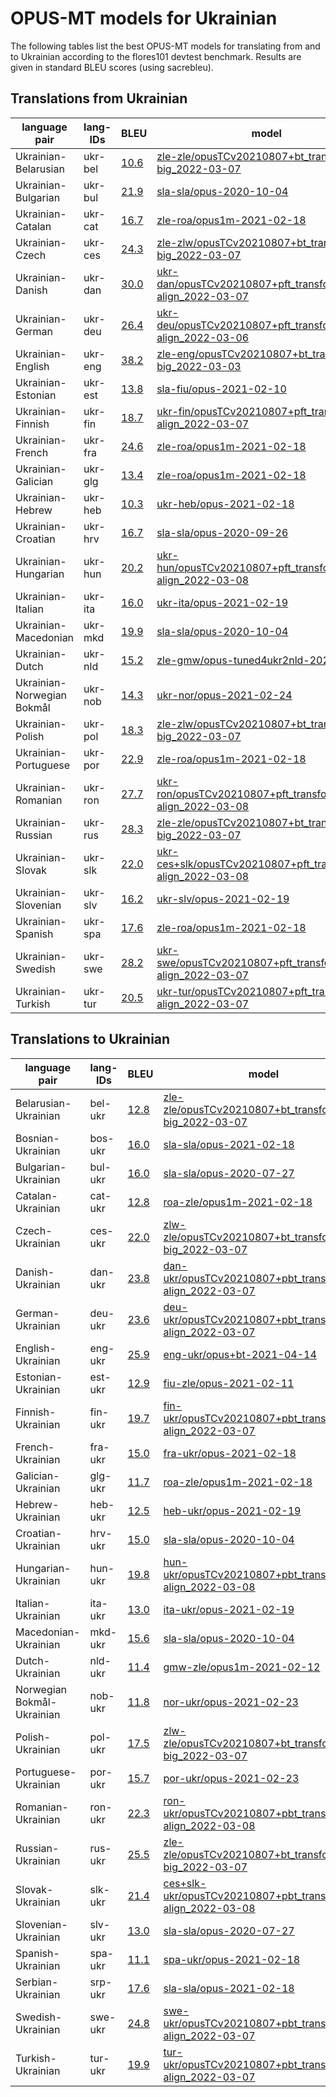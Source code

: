 # OPUS-MT models for Ukrainian

The following tables list the best OPUS-MT models for translating from and to Ukrainian according to the flores101 devtest benchmark. Results are given in standard BLEU scores (using sacrebleu).

## Translations from Ukrainian

| language pair | lang-IDs | BLEU | model |
|---------------|----------|------|-------|
| Ukrainian-Belarusian | ukr-bel | [10.6](https://github.com/Helsinki-NLP/OPUS-MT-train/blob/puhti/scores/ukr-bel/flores101-devtest/bleu-scores.txt) | [zle-zle/opusTCv20210807+bt_transformer-big_2022-03-07](https://object.pouta.csc.fi/Tatoeba-MT-models/zle-zle/opusTCv20210807+bt_transformer-big_2022-03-07.zip) |
| Ukrainian-Bulgarian | ukr-bul | [21.9](https://github.com/Helsinki-NLP/OPUS-MT-train/blob/puhti/scores/ukr-bul/flores101-devtest/bleu-scores.txt) | [sla-sla/opus-2020-10-04](https://object.pouta.csc.fi/Tatoeba-MT-models/sla-sla/opus-2020-10-04.zip) |
| Ukrainian-Catalan | ukr-cat | [16.7](https://github.com/Helsinki-NLP/OPUS-MT-train/blob/puhti/scores/ukr-cat/flores101-devtest/bleu-scores.txt) | [zle-roa/opus1m-2021-02-18](https://object.pouta.csc.fi/Tatoeba-MT-models/zle-roa/opus1m-2021-02-18.zip) |
| Ukrainian-Czech | ukr-ces | [24.3](https://github.com/Helsinki-NLP/OPUS-MT-train/blob/puhti/scores/ukr-ces/flores101-devtest/bleu-scores.txt) | [zle-zlw/opusTCv20210807+bt_transformer-big_2022-03-07](https://object.pouta.csc.fi/Tatoeba-MT-models/zle-zlw/opusTCv20210807+bt_transformer-big_2022-03-07.zip) |
| Ukrainian-Danish | ukr-dan | [30.0](https://github.com/Helsinki-NLP/OPUS-MT-train/blob/puhti/scores/ukr-dan/flores101-devtest/bleu-scores.txt) | [ukr-dan/opusTCv20210807+pft_transformer-align_2022-03-07](https://object.pouta.csc.fi/Tatoeba-MT-models/ukr-dan/opusTCv20210807+pft_transformer-align_2022-03-07.zip) |
| Ukrainian-German | ukr-deu | [26.4](https://github.com/Helsinki-NLP/OPUS-MT-train/blob/puhti/scores/ukr-deu/flores101-devtest/bleu-scores.txt) | [ukr-deu/opusTCv20210807+pft_transformer-align_2022-03-06](https://object.pouta.csc.fi/Tatoeba-MT-models/ukr-deu/opusTCv20210807+pft_transformer-align_2022-03-06.zip) |
| Ukrainian-English | ukr-eng | [38.2](https://github.com/Helsinki-NLP/OPUS-MT-train/blob/puhti/scores/ukr-eng/flores101-devtest/bleu-scores.txt) | [zle-eng/opusTCv20210807+bt_transformer-big_2022-03-03](https://object.pouta.csc.fi/Tatoeba-MT-models/zle-eng/opusTCv20210807+bt_transformer-big_2022-03-03.zip) |
| Ukrainian-Estonian | ukr-est | [13.8](https://github.com/Helsinki-NLP/OPUS-MT-train/blob/puhti/scores/ukr-est/flores101-devtest/bleu-scores.txt) | [sla-fiu/opus-2021-02-10](https://object.pouta.csc.fi/Tatoeba-MT-models/sla-fiu/opus-2021-02-10.zip) |
| Ukrainian-Finnish | ukr-fin | [18.7](https://github.com/Helsinki-NLP/OPUS-MT-train/blob/puhti/scores/ukr-fin/flores101-devtest/bleu-scores.txt) | [ukr-fin/opusTCv20210807+pft_transformer-align_2022-03-07](https://object.pouta.csc.fi/Tatoeba-MT-models/ukr-fin/opusTCv20210807+pft_transformer-align_2022-03-07.zip) |
| Ukrainian-French | ukr-fra | [24.6](https://github.com/Helsinki-NLP/OPUS-MT-train/blob/puhti/scores/ukr-fra/flores101-devtest/bleu-scores.txt) | [zle-roa/opus1m-2021-02-18](https://object.pouta.csc.fi/Tatoeba-MT-models/zle-roa/opus1m-2021-02-18.zip) |
| Ukrainian-Galician | ukr-glg | [13.4](https://github.com/Helsinki-NLP/OPUS-MT-train/blob/puhti/scores/ukr-glg/flores101-devtest/bleu-scores.txt) | [zle-roa/opus1m-2021-02-18](https://object.pouta.csc.fi/Tatoeba-MT-models/zle-roa/opus1m-2021-02-18.zip) |
| Ukrainian-Hebrew | ukr-heb | [10.3](https://github.com/Helsinki-NLP/OPUS-MT-train/blob/puhti/scores/ukr-heb/flores101-devtest/bleu-scores.txt) | [ukr-heb/opus-2021-02-18](https://object.pouta.csc.fi/Tatoeba-MT-models/ukr-heb/opus-2021-02-18.zip) |
| Ukrainian-Croatian | ukr-hrv | [16.7](https://github.com/Helsinki-NLP/OPUS-MT-train/blob/puhti/scores/ukr-hrv/flores101-devtest/bleu-scores.txt) | [sla-sla/opus-2020-09-26](https://object.pouta.csc.fi/Tatoeba-MT-models/sla-sla/opus-2020-09-26.zip) |
| Ukrainian-Hungarian | ukr-hun | [20.2](https://github.com/Helsinki-NLP/OPUS-MT-train/blob/puhti/scores/ukr-hun/flores101-devtest/bleu-scores.txt) | [ukr-hun/opusTCv20210807+pft_transformer-align_2022-03-08](https://object.pouta.csc.fi/Tatoeba-MT-models/ukr-hun/opusTCv20210807+pft_transformer-align_2022-03-08.zip) |
| Ukrainian-Italian | ukr-ita | [16.0](https://github.com/Helsinki-NLP/OPUS-MT-train/blob/puhti/scores/ukr-ita/flores101-devtest/bleu-scores.txt) | [ukr-ita/opus-2021-02-19](https://object.pouta.csc.fi/Tatoeba-MT-models/ukr-ita/opus-2021-02-19.zip) |
| Ukrainian-Macedonian | ukr-mkd | [19.9](https://github.com/Helsinki-NLP/OPUS-MT-train/blob/puhti/scores/ukr-mkd/flores101-devtest/bleu-scores.txt) | [sla-sla/opus-2020-10-04](https://object.pouta.csc.fi/Tatoeba-MT-models/sla-sla/opus-2020-10-04.zip) |
| Ukrainian-Dutch | ukr-nld | [15.2](https://github.com/Helsinki-NLP/OPUS-MT-train/blob/puhti/scores/ukr-nld/flores101-devtest/bleu-scores.txt) | [zle-gmw/opus-tuned4ukr2nld-2021-01-18](https://object.pouta.csc.fi/Tatoeba-MT-models/zle-gmw/opus-tuned4ukr2nld-2021-01-18.zip) |
| Ukrainian-Norwegian Bokmål | ukr-nob | [14.3](https://github.com/Helsinki-NLP/OPUS-MT-train/blob/puhti/scores/ukr-nob/flores101-devtest/bleu-scores.txt) | [ukr-nor/opus-2021-02-24](https://object.pouta.csc.fi/Tatoeba-MT-models/ukr-nor/opus-2021-02-24.zip) |
| Ukrainian-Polish | ukr-pol | [18.3](https://github.com/Helsinki-NLP/OPUS-MT-train/blob/puhti/scores/ukr-pol/flores101-devtest/bleu-scores.txt) | [zle-zlw/opusTCv20210807+bt_transformer-big_2022-03-07](https://object.pouta.csc.fi/Tatoeba-MT-models/zle-zlw/opusTCv20210807+bt_transformer-big_2022-03-07.zip) |
| Ukrainian-Portuguese | ukr-por | [22.9](https://github.com/Helsinki-NLP/OPUS-MT-train/blob/puhti/scores/ukr-por/flores101-devtest/bleu-scores.txt) | [zle-roa/opus1m-2021-02-18](https://object.pouta.csc.fi/Tatoeba-MT-models/zle-roa/opus1m-2021-02-18.zip) |
| Ukrainian-Romanian | ukr-ron | [27.7](https://github.com/Helsinki-NLP/OPUS-MT-train/blob/puhti/scores/ukr-ron/flores101-devtest/bleu-scores.txt) | [ukr-ron/opusTCv20210807+pft_transformer-align_2022-03-08](https://object.pouta.csc.fi/Tatoeba-MT-models/ukr-ron/opusTCv20210807+pft_transformer-align_2022-03-08.zip) |
| Ukrainian-Russian | ukr-rus | [28.3](https://github.com/Helsinki-NLP/OPUS-MT-train/blob/puhti/scores/ukr-rus/flores101-devtest/bleu-scores.txt) | [zle-zle/opusTCv20210807+bt_transformer-big_2022-03-07](https://object.pouta.csc.fi/Tatoeba-MT-models/zle-zle/opusTCv20210807+bt_transformer-big_2022-03-07.zip) |
| Ukrainian-Slovak | ukr-slk | [22.0](https://github.com/Helsinki-NLP/OPUS-MT-train/blob/puhti/scores/ukr-slk/flores101-devtest/bleu-scores.txt) | [ukr-ces+slk/opusTCv20210807+pft_transformer-align_2022-03-08](https://object.pouta.csc.fi/Tatoeba-MT-models/ukr-ces+slk/opusTCv20210807+pft_transformer-align_2022-03-08.zip) |
| Ukrainian-Slovenian | ukr-slv | [16.2](https://github.com/Helsinki-NLP/OPUS-MT-train/blob/puhti/scores/ukr-slv/flores101-devtest/bleu-scores.txt) | [ukr-slv/opus-2021-02-19](https://object.pouta.csc.fi/Tatoeba-MT-models/ukr-slv/opus-2021-02-19.zip) |
| Ukrainian-Spanish | ukr-spa | [17.6](https://github.com/Helsinki-NLP/OPUS-MT-train/blob/puhti/scores/ukr-spa/flores101-devtest/bleu-scores.txt) | [zle-roa/opus1m-2021-02-18](https://object.pouta.csc.fi/Tatoeba-MT-models/zle-roa/opus1m-2021-02-18.zip) |
| Ukrainian-Swedish | ukr-swe | [28.2](https://github.com/Helsinki-NLP/OPUS-MT-train/blob/puhti/scores/ukr-swe/flores101-devtest/bleu-scores.txt) | [ukr-swe/opusTCv20210807+pft_transformer-align_2022-03-07](https://object.pouta.csc.fi/Tatoeba-MT-models/ukr-swe/opusTCv20210807+pft_transformer-align_2022-03-07.zip) |
| Ukrainian-Turkish | ukr-tur | [20.5](https://github.com/Helsinki-NLP/OPUS-MT-train/blob/puhti/scores/ukr-tur/flores101-devtest/bleu-scores.txt) | [ukr-tur/opusTCv20210807+pft_transformer-align_2022-03-07](https://object.pouta.csc.fi/Tatoeba-MT-models/ukr-tur/opusTCv20210807+pft_transformer-align_2022-03-07.zip) |

## Translations to Ukrainian

| language pair | lang-IDs | BLEU | model |
|---------------|----------|------|-------|
| Belarusian-Ukrainian | bel-ukr | [12.8](https://github.com/Helsinki-NLP/OPUS-MT-train/blob/puhti/scores/bel-ukr/flores101-devtest/bleu-scores.txt) | [zle-zle/opusTCv20210807+bt_transformer-big_2022-03-07](https://object.pouta.csc.fi/Tatoeba-MT-models/zle-zle/opusTCv20210807+bt_transformer-big_2022-03-07.zip) |
| Bosnian-Ukrainian | bos-ukr | [16.0](https://github.com/Helsinki-NLP/OPUS-MT-train/blob/puhti/scores/bos-ukr/flores101-devtest/bleu-scores.txt) | [sla-sla/opus-2021-02-18](https://object.pouta.csc.fi/Tatoeba-MT-models/sla-sla/opus-2021-02-18.zip) |
| Bulgarian-Ukrainian | bul-ukr | [16.0](https://github.com/Helsinki-NLP/OPUS-MT-train/blob/puhti/scores/bul-ukr/flores101-devtest/bleu-scores.txt) | [sla-sla/opus-2020-07-27](https://object.pouta.csc.fi/Tatoeba-MT-models/sla-sla/opus-2020-07-27.zip) |
| Catalan-Ukrainian | cat-ukr | [12.8](https://github.com/Helsinki-NLP/OPUS-MT-train/blob/puhti/scores/cat-ukr/flores101-devtest/bleu-scores.txt) | [roa-zle/opus1m-2021-02-18](https://object.pouta.csc.fi/Tatoeba-MT-models/roa-zle/opus1m-2021-02-18.zip) |
| Czech-Ukrainian | ces-ukr | [22.0](https://github.com/Helsinki-NLP/OPUS-MT-train/blob/puhti/scores/ces-ukr/flores101-devtest/bleu-scores.txt) | [zlw-zle/opusTCv20210807+bt_transformer-big_2022-03-07](https://object.pouta.csc.fi/Tatoeba-MT-models/zlw-zle/opusTCv20210807+bt_transformer-big_2022-03-07.zip) |
| Danish-Ukrainian | dan-ukr | [23.8](https://github.com/Helsinki-NLP/OPUS-MT-train/blob/puhti/scores/dan-ukr/flores101-devtest/bleu-scores.txt) | [dan-ukr/opusTCv20210807+pbt_transformer-align_2022-03-07](https://object.pouta.csc.fi/Tatoeba-MT-models/dan-ukr/opusTCv20210807+pbt_transformer-align_2022-03-07.zip) |
| German-Ukrainian | deu-ukr | [23.6](https://github.com/Helsinki-NLP/OPUS-MT-train/blob/puhti/scores/deu-ukr/flores101-devtest/bleu-scores.txt) | [deu-ukr/opusTCv20210807+pbt_transformer-align_2022-03-07](https://object.pouta.csc.fi/Tatoeba-MT-models/deu-ukr/opusTCv20210807+pbt_transformer-align_2022-03-07.zip) |
| English-Ukrainian | eng-ukr | [25.9](https://github.com/Helsinki-NLP/OPUS-MT-train/blob/puhti/scores/eng-ukr/flores101-devtest/bleu-scores.txt) | [eng-ukr/opus+bt-2021-04-14](https://object.pouta.csc.fi/Tatoeba-MT-models/eng-ukr/opus+bt-2021-04-14.zip) |
| Estonian-Ukrainian | est-ukr | [12.9](https://github.com/Helsinki-NLP/OPUS-MT-train/blob/puhti/scores/est-ukr/flores101-devtest/bleu-scores.txt) | [fiu-zle/opus-2021-02-11](https://object.pouta.csc.fi/Tatoeba-MT-models/fiu-zle/opus-2021-02-11.zip) |
| Finnish-Ukrainian | fin-ukr | [19.7](https://github.com/Helsinki-NLP/OPUS-MT-train/blob/puhti/scores/fin-ukr/flores101-devtest/bleu-scores.txt) | [fin-ukr/opusTCv20210807+pbt_transformer-align_2022-03-07](https://object.pouta.csc.fi/Tatoeba-MT-models/fin-ukr/opusTCv20210807+pbt_transformer-align_2022-03-07.zip) |
| French-Ukrainian | fra-ukr | [15.0](https://github.com/Helsinki-NLP/OPUS-MT-train/blob/puhti/scores/fra-ukr/flores101-devtest/bleu-scores.txt) | [fra-ukr/opus-2021-02-18](https://object.pouta.csc.fi/Tatoeba-MT-models/fra-ukr/opus-2021-02-18.zip) |
| Galician-Ukrainian | glg-ukr | [11.7](https://github.com/Helsinki-NLP/OPUS-MT-train/blob/puhti/scores/glg-ukr/flores101-devtest/bleu-scores.txt) | [roa-zle/opus1m-2021-02-18](https://object.pouta.csc.fi/Tatoeba-MT-models/roa-zle/opus1m-2021-02-18.zip) |
| Hebrew-Ukrainian | heb-ukr | [12.5](https://github.com/Helsinki-NLP/OPUS-MT-train/blob/puhti/scores/heb-ukr/flores101-devtest/bleu-scores.txt) | [heb-ukr/opus-2021-02-19](https://object.pouta.csc.fi/Tatoeba-MT-models/heb-ukr/opus-2021-02-19.zip) |
| Croatian-Ukrainian | hrv-ukr | [15.0](https://github.com/Helsinki-NLP/OPUS-MT-train/blob/puhti/scores/hrv-ukr/flores101-devtest/bleu-scores.txt) | [sla-sla/opus-2020-10-04](https://object.pouta.csc.fi/Tatoeba-MT-models/sla-sla/opus-2020-10-04.zip) |
| Hungarian-Ukrainian | hun-ukr | [19.8](https://github.com/Helsinki-NLP/OPUS-MT-train/blob/puhti/scores/hun-ukr/flores101-devtest/bleu-scores.txt) | [hun-ukr/opusTCv20210807+pbt_transformer-align_2022-03-08](https://object.pouta.csc.fi/Tatoeba-MT-models/hun-ukr/opusTCv20210807+pbt_transformer-align_2022-03-08.zip) |
| Italian-Ukrainian | ita-ukr | [13.0](https://github.com/Helsinki-NLP/OPUS-MT-train/blob/puhti/scores/ita-ukr/flores101-devtest/bleu-scores.txt) | [ita-ukr/opus-2021-02-19](https://object.pouta.csc.fi/Tatoeba-MT-models/ita-ukr/opus-2021-02-19.zip) |
| Macedonian-Ukrainian | mkd-ukr | [15.6](https://github.com/Helsinki-NLP/OPUS-MT-train/blob/puhti/scores/mkd-ukr/flores101-devtest/bleu-scores.txt) | [sla-sla/opus-2020-10-04](https://object.pouta.csc.fi/Tatoeba-MT-models/sla-sla/opus-2020-10-04.zip) |
| Dutch-Ukrainian | nld-ukr | [11.4](https://github.com/Helsinki-NLP/OPUS-MT-train/blob/puhti/scores/nld-ukr/flores101-devtest/bleu-scores.txt) | [gmw-zle/opus1m-2021-02-12](https://object.pouta.csc.fi/Tatoeba-MT-models/gmw-zle/opus1m-2021-02-12.zip) |
| Norwegian Bokmål-Ukrainian | nob-ukr | [11.8](https://github.com/Helsinki-NLP/OPUS-MT-train/blob/puhti/scores/nob-ukr/flores101-devtest/bleu-scores.txt) | [nor-ukr/opus-2021-02-23](https://object.pouta.csc.fi/Tatoeba-MT-models/nor-ukr/opus-2021-02-23.zip) |
| Polish-Ukrainian | pol-ukr | [17.5](https://github.com/Helsinki-NLP/OPUS-MT-train/blob/puhti/scores/pol-ukr/flores101-devtest/bleu-scores.txt) | [zlw-zle/opusTCv20210807+bt_transformer-big_2022-03-07](https://object.pouta.csc.fi/Tatoeba-MT-models/zlw-zle/opusTCv20210807+bt_transformer-big_2022-03-07.zip) |
| Portuguese-Ukrainian | por-ukr | [15.7](https://github.com/Helsinki-NLP/OPUS-MT-train/blob/puhti/scores/por-ukr/flores101-devtest/bleu-scores.txt) | [por-ukr/opus-2021-02-23](https://object.pouta.csc.fi/Tatoeba-MT-models/por-ukr/opus-2021-02-23.zip) |
| Romanian-Ukrainian | ron-ukr | [22.3](https://github.com/Helsinki-NLP/OPUS-MT-train/blob/puhti/scores/ron-ukr/flores101-devtest/bleu-scores.txt) | [ron-ukr/opusTCv20210807+pbt_transformer-align_2022-03-08](https://object.pouta.csc.fi/Tatoeba-MT-models/ron-ukr/opusTCv20210807+pbt_transformer-align_2022-03-08.zip) |
| Russian-Ukrainian | rus-ukr | [25.5](https://github.com/Helsinki-NLP/OPUS-MT-train/blob/puhti/scores/rus-ukr/flores101-devtest/bleu-scores.txt) | [zle-zle/opusTCv20210807+bt_transformer-big_2022-03-07](https://object.pouta.csc.fi/Tatoeba-MT-models/zle-zle/opusTCv20210807+bt_transformer-big_2022-03-07.zip) |
| Slovak-Ukrainian | slk-ukr | [21.4](https://github.com/Helsinki-NLP/OPUS-MT-train/blob/puhti/scores/slk-ukr/flores101-devtest/bleu-scores.txt) | [ces+slk-ukr/opusTCv20210807+pbt_transformer-align_2022-03-08](https://object.pouta.csc.fi/Tatoeba-MT-models/ces+slk-ukr/opusTCv20210807+pbt_transformer-align_2022-03-08.zip) |
| Slovenian-Ukrainian | slv-ukr | [13.0](https://github.com/Helsinki-NLP/OPUS-MT-train/blob/puhti/scores/slv-ukr/flores101-devtest/bleu-scores.txt) | [sla-sla/opus-2020-07-27](https://object.pouta.csc.fi/Tatoeba-MT-models/sla-sla/opus-2020-07-27.zip) |
| Spanish-Ukrainian | spa-ukr | [11.1](https://github.com/Helsinki-NLP/OPUS-MT-train/blob/puhti/scores/spa-ukr/flores101-devtest/bleu-scores.txt) | [spa-ukr/opus-2021-02-18](https://object.pouta.csc.fi/Tatoeba-MT-models/spa-ukr/opus-2021-02-18.zip) |
| Serbian-Ukrainian | srp-ukr | [17.6](https://github.com/Helsinki-NLP/OPUS-MT-train/blob/puhti/scores/srp-ukr/flores101-devtest/bleu-scores.txt) | [sla-sla/opus-2021-02-18](https://object.pouta.csc.fi/Tatoeba-MT-models/sla-sla/opus-2021-02-18.zip) |
| Swedish-Ukrainian | swe-ukr | [24.8](https://github.com/Helsinki-NLP/OPUS-MT-train/blob/puhti/scores/swe-ukr/flores101-devtest/bleu-scores.txt) | [swe-ukr/opusTCv20210807+pbt_transformer-align_2022-03-07](https://object.pouta.csc.fi/Tatoeba-MT-models/swe-ukr/opusTCv20210807+pbt_transformer-align_2022-03-07.zip) |
| Turkish-Ukrainian | tur-ukr | [19.9](https://github.com/Helsinki-NLP/OPUS-MT-train/blob/puhti/scores/tur-ukr/flores101-devtest/bleu-scores.txt) | [tur-ukr/opusTCv20210807+pbt_transformer-align_2022-03-07](https://object.pouta.csc.fi/Tatoeba-MT-models/tur-ukr/opusTCv20210807+pbt_transformer-align_2022-03-07.zip) |
